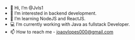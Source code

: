 - 👋 Hi, I’m @Jvls1
- 👀 I’m interested in backend development.
- 🌱 I’m learning NodeJS and ReactJS.
- 💻 I’m currently working with Java as fullstack Developer.
- 📫 How to reach me - joaovlopes000@gmail.com

<!---
Jvls1/Jvls1 is a ✨ special ✨ repository because its `README.md` (this file) appears on your GitHub profile.
You can click the Preview link to take a look at your changes.
--->

